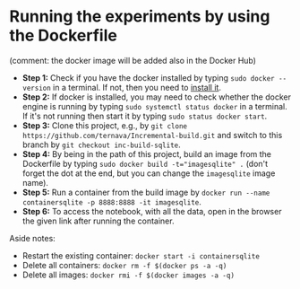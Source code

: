 # Running the experiments by using the Dockerfile

(comment: the docker image will be added also in the Docker Hub)
 
- **Step 1:** Check if you have the docker installed by typing `sudo docker --version` in a terminal. If not, then you need to [install it](https://docs.docker.com/get-docker/).
- **Step 2:** If docker is installed, you may need to check whether the docker engine is running by typing `sudo systemctl status docker` in a terminal. If it's not running then start it by typing `sudo status docker start`. 
- **Step 3:** Clone this project, e.g., by `git clone https://github.com/ternava/Incremental-build.git` and switch to this branch by `git checkout inc-build-sqlite`.
- **Step 4:** By being in the path of this project, build an image from the Dockerfile by typing `sudo docker build -t="imagesqlite" .` (don't forget the dot at the end, but you can change the `imagesqlite` image name).
- **Step 5:** Run a container from the build image by `docker run --name containersqlite -p 8888:8888 -it imagesqlite`.
- **Step 6:** To access the notebook, with all the data, open in the browser the given link after running the container.

Aside notes: 
- Restart the existing container: `docker start -i containersqlite`
- Delete all containers: `docker rm -f $(docker ps -a -q)`
- Delete all images: `docker rmi -f $(docker images -a -q)`
